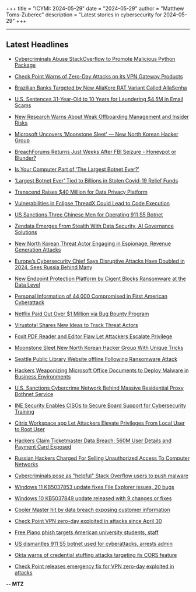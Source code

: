 +++
title = "ICYMI: 2024-05-29"
date = "2024-05-29"
author = "Matthew Toms-Zuberec"
description = "Latest stories in cybersecurity for 2024-05-29"
+++

---------------------------------------------------------------------------
## Latest Headlines
- [Cybercriminals Abuse StackOverflow to Promote Malicious Python Package](https://thehackernews.com/2024/05/cybercriminals-abuse-stackoverflow-to.html)

- [Check Point Warns of Zero-Day Attacks on its VPN Gateway Products](https://thehackernews.com/2024/05/check-point-warns-of-zero-day-attacks.html)

- [Brazilian Banks Targeted by New AllaKore RAT Variant Called AllaSenha](https://thehackernews.com/2024/05/brazilian-banks-targeted-by-new.html)

- [U.S. Sentences 31-Year-Old to 10 Years for Laundering $4.5M in Email Scams](https://thehackernews.com/2024/05/us-sentences-31-year-old-to-10-years.html)

- [New Research Warns About Weak Offboarding Management and Insider Risks](https://thehackernews.com/2024/05/new-research-warns-about-weak.html)

- [Microsoft Uncovers 'Moonstone Sleet' — New North Korean Hacker Group](https://thehackernews.com/2024/05/microsoft-uncovers-moonstone-sleet-new.html)

- [BreachForums Returns Just Weeks After FBI Seizure - Honeypot or Blunder?](https://thehackernews.com/2024/05/breachforums-returns-just-weeks-after.html)

- [Is Your Computer Part of ‘The Largest Botnet Ever?’](https://krebsonsecurity.com/2024/05/is-your-computer-part-of-the-largest-botnet-ever/)

- [‘Largest Botnet Ever’ Tied to Billions in Stolen Covid-19 Relief Funds](https://www.wired.com/story/911-s5-botnet-arrest/)

- [Transcend Raises $40 Million for Data Privacy Platform](https://www.securityweek.com/transcend-raises-40-million-for-data-privacy-platform/)

- [Vulnerabilities in Eclipse ThreadX Could Lead to Code Execution](https://www.securityweek.com/vulnerabilities-in-eclipse-threadx-could-lead-to-code-execution/)

- [US Sanctions Three Chinese Men for Operating 911 S5 Botnet](https://www.securityweek.com/us-sanctions-three-chinese-men-for-operating-911-s5-botnet/)

- [Zendata Emerges From Stealth With Data Security, AI Governance Solutions](https://www.securityweek.com/zendata-emerges-from-stealth-with-data-security-ai-governance-solutions/)

- [New North Korean Threat Actor Engaging in Espionage, Revenue Generation Attacks](https://www.securityweek.com/new-north-korean-threat-actor-engaging-in-espionage-revenue-generation-attacks/)

- [Europe’s Cybersecurity Chief Says Disruptive Attacks Have Doubled in 2024, Sees Russia Behind Many](https://www.securityweek.com/europes-cybersecurity-chief-says-disruptive-attacks-have-doubled-in-2024-sees-russia-behind-many/)

- [New Endpoint Protection Platform by Cigent Blocks Ransomware at the Data Level](https://www.securityweek.com/new-endpoint-protection-platform-by-cigent-blocks-ransomware-at-the-data-level/)

- [Personal Information of 44,000 Compromised in First American Cyberattack](https://www.securityweek.com/personal-information-of-44000-compromised-in-first-american-cyberattack/)

- [Netflix Paid Out Over $1 Million via Bug Bounty Program](https://www.securityweek.com/netflix-paid-out-over-1-million-via-bug-bounty-program/)

- [Virustotal Shares New Ideas to Track Threat Actors](https://cybersecuritynews.com/virustotal-shares-new-ideas/)

- [Foxit PDF Reader and Editor Flaw Let Attackers Escalate Privilege](https://cybersecuritynews.com/foxit-pdf-reade-editor-flaw/)

- [Moonstone Sleet New North Korean Hacker Group With Unique Tricks](https://cybersecuritynews.com/moonstone-sleet-north-korean/)

- [Seattle Public Library Website offline Following Ransomware Attack](https://cybersecuritynews.com/seattle-library-ransomware/)

- [Hackers Weaponizing Microsoft Office Documents to Deploy Malware in Business Environments](https://cybersecuritynews.com/hackers-weaponizing-microsoft/)

- [U.S. Sanctions Cybercrime Network Behind Massive Residential Proxy Bothnet Service](https://cybersecuritynews.com/u-s-cybercrime-proxy/)

- [INE Security Enables CISOs to Secure Board Support for Cybersecurity Training](https://cybersecuritynews.com/ine-security-enables-ciso/)

- [Citrix Workspace app Let Attackers Elevate Privileges From Local User to Root User](https://cybersecuritynews.com/citrix-workspace-app-vulnerability/)

- [Hackers Claim Ticketmaster Data Breach: 560M User Details and Payment Card Exposed](https://cybersecuritynews.com/ticketmaster-data-breach/)

- [Russian Hackers Charged For Selling Unauthorized Access To Computer Networks](https://cybersecuritynews.com/russian-hackers-unauthorized-access/)

- [Cybercriminals pose as "helpful" Stack Overflow users to push malware](https://www.bleepingcomputer.com/news/security/cybercriminals-pose-as-helpful-stack-overflow-users-to-push-malware/)

- [Windows 11 KB5037853 update fixes File Explorer issues, 20 bugs](https://www.bleepingcomputer.com/news/microsoft/windows-11-kb5037853-update-fixes-file-explorer-issues-20-bugs/)

- [Windows 10 KB5037849 update released with 9 changes or fixes](https://www.bleepingcomputer.com/news/microsoft/windows-10-kb5037849-update-released-with-9-changes-or-fixes/)

- [Cooler Master hit by data breach exposing customer information](https://www.bleepingcomputer.com/news/security/cooler-master-hit-by-data-breach-exposing-customer-information/)

- [Check Point VPN zero-day exploited in attacks since April 30](https://www.bleepingcomputer.com/news/security/check-point-vpn-zero-day-exploited-in-attacks-since-april-30/)

- [Free Piano phish targets American university students, staff](https://www.bleepingcomputer.com/news/security/free-piano-phish-targets-american-university-students-staff/)

- [US dismantles 911 S5 botnet used for cyberattacks, arrests admin](https://www.bleepingcomputer.com/news/security/us-dismantles-911-s5-residential-proxy-botnet-used-for-cyberattacks-arrests-admin/)

- [Okta warns of credential stuffing attacks targeting its CORS feature](https://www.bleepingcomputer.com/news/security/okta-warns-of-credential-stuffing-attacks-targeting-its-cors-feature/)

- [Check Point releases emergency fix for VPN zero-day exploited in attacks](https://www.bleepingcomputer.com/news/security/check-point-releases-emergency-fix-for-vpn-zero-day-exploited-in-attacks/)

**-- MTZ**